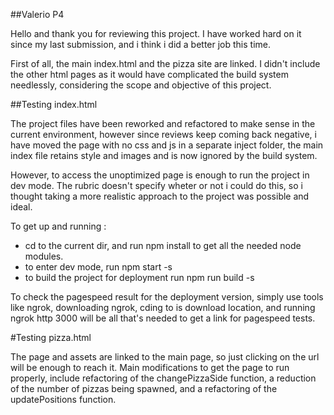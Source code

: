 ##Valerio P4

Hello and thank you for reviewing this project. I have worked hard on it since my last submission,
and i think i did a better job this time.

First of all, the main index.html and the pizza site are linked. I didn't include the other html pages as it would have
complicated the build system needlessly, considering the scope and objective of this project.

##Testing index.html

The project files have been reworked and refactored to make sense in the current environment, however since reviews keep coming
back negative, i have moved the page with no css and js in a separate inject folder, the main index file retains style and images
and is now ignored by the build system.

However, to access the unoptimized page is enough to run the project in dev mode.
The rubric doesn't specify wheter or not i could do this, so i thought taking a more realistic approach to the project
was possible and ideal.

To get up and running :

- cd to the current dir, and run npm install to get all the needed node modules.
- to enter dev mode, run npm start -s
- to build the project for deployment run npm run build -s

To check the pagespeed result for the deployment version, simply use tools like ngrok, downloading ngrok, cding to is download
location, and running ngrok http 3000 will be all that's needed to get a link for pagespeed tests.

#Testing pizza.html

The page and assets are linked to the main page, so just clicking on the url will be enough to reach it. Main modifications
to get the page to run properly, include refactoring of the changePizzaSide function, a reduction of the number of pizzas
being spawned, and a refactoring of the updatePositions function.

